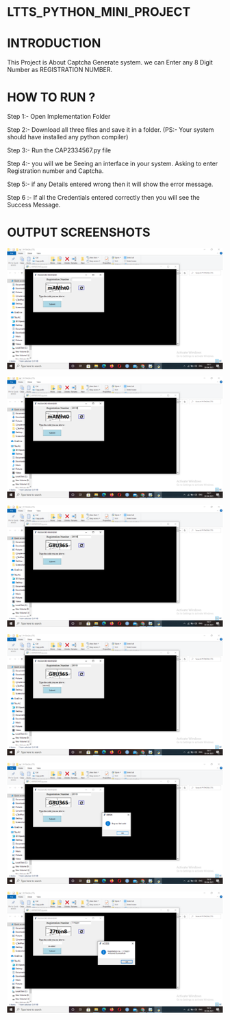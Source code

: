 # LTTS_PYTHON_MINI_PROJECT

# INTRODUCTION

This Project is About Captcha Generate system.
we can Enter any 8 Digit Number as REGISTRATION NUMBER.

# HOW TO RUN ?

Step 1:- Open Implementation Folder 

Step 2:- Download all three files and save it in a folder. (PS:- Your system   should have installed any python compiler)

Step 3:- Run the CAP2334567.py file 

Step 4:- you will we be Seeing an interface in your system. Asking to enter Registration  number and Captcha.

Step 5:- if any Details entered wrong then it will show the error message.

Step 6 :- If all the Credentials entered correctly then you will see the Success Message.

# OUTPUT SCREENSHOTS

![alt text](https://github.com/subhamkhd/265109_LTTS_MINIPROJECT_PYTHON/blob/master/OUTPUT%20SCREENSHOTS/Screenshot%20(64).png?raw=true)

![alt text](https://github.com/subhamkhd/265109_LTTS_MINIPROJECT_PYTHON/blob/master/OUTPUT%20SCREENSHOTS/Screenshot%20(65).png?raw=true)

![alt text](https://github.com/subhamkhd/265109_LTTS_MINIPROJECT_PYTHON/blob/master/OUTPUT%20SCREENSHOTS/Screenshot%20(66).png?raw=true)

![alt text](https://github.com/subhamkhd/265109_LTTS_MINIPROJECT_PYTHON/blob/master/OUTPUT%20SCREENSHOTS/Screenshot%20(67).png?raw=true)

![alt text](https://github.com/subhamkhd/265109_LTTS_MINIPROJECT_PYTHON/blob/master/OUTPUT%20SCREENSHOTS/Screenshot%20(68).png?raw=true)

![alt text](https://github.com/subhamkhd/265109_LTTS_MINIPROJECT_PYTHON/blob/master/OUTPUT%20SCREENSHOTS/Screenshot%20(69).png?raw=true)




